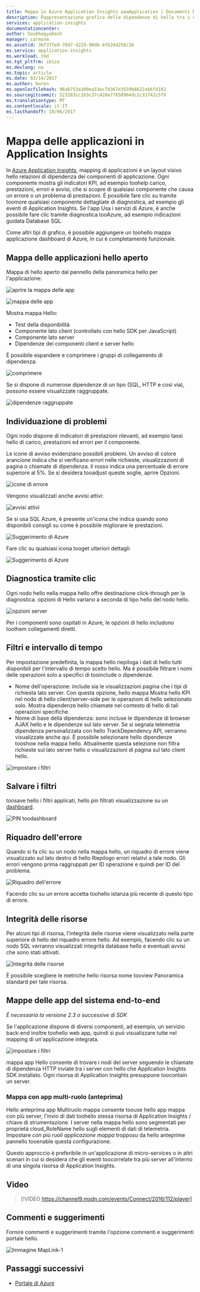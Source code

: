 ```yaml
---
title: Mappa in Azure Application Insights aaaApplication | Documenti Microsoft
description: Rappresentazione grafica delle dipendenze di hello tra i componenti dell'app, etichettata con avvisi e gli indicatori KPI.
services: application-insights
documentationcenter: 
author: SoubhagyaDash
manager: carmonm
ms.assetid: 3bf37fe9-70d7-4229-98d6-4f624d256c36
ms.service: application-insights
ms.workload: tbd
ms.tgt_pltfrm: ibiza
ms.devlang: na
ms.topic: article
ms.date: 03/14/2017
ms.author: bwren
ms.openlocfilehash: 96ab753a100ea53ec7d367e3559b6622ab6fd182
ms.sourcegitcommit: 523283cc1b3c37c428e77850964dc1c33742c5f0
ms.translationtype: MT
ms.contentlocale: it-IT
ms.lasthandoff: 10/06/2017
---
```

# <a name="application-map-in-application-insights"></a>Mappa delle applicazioni in Application Insights
In [Azure Application Insights](app-insights-overview.md), mapping di applicazioni è un layout visivo hello relazioni di dipendenza dei componenti di applicazione. Ogni componente mostra gli indicatori KPI, ad esempio toohelp carico, prestazioni, errori e avvisi, che si scopre di qualsiasi componente che causa un errore o un problema di prestazioni. È possibile fare clic su tramite toomore qualsiasi componente dettagliate di diagnostica, ad esempio gli eventi di Application Insights. Se l'app Usa i servizi di Azure, è anche possibile fare clic tramite diagnostica tooAzure, ad esempio indicazioni guidata Database SQL.

Come altri tipi di grafico, è possibile aggiungere un toohello mappa applicazione dashboard di Azure, in cui è completamente funzionale. 

## <a name="open-hello-application-map"></a>Mappa delle applicazioni hello aperto
Mappa di hello aperto dal pannello della panoramica hello per l'applicazione:

![aprire la mappa delle app](./media/app-insights-app-map/01.png)

![mappa delle app](./media/app-insights-app-map/02.png)

Mostra mappa Hello:

* Test della disponibilità
* Componente lato client (controllato con hello SDK per JavaScript)
* Componente lato server
* Dipendenze dei componenti client e server hello

È possibile espandere e comprimere i gruppi di collegamento di dipendenza:

![comprimere](./media/app-insights-app-map/03.png)

Se si dispone di numerose dipendenze di un tipo (SQL, HTTP e così via), possono essere visualizzate raggruppate. 

![dipendenze raggruppate](./media/app-insights-app-map/03-2.png)

## <a name="spot-problems"></a>Individuazione di problemi
Ogni nodo dispone di indicatori di prestazioni rilevanti, ad esempio tassi hello di carico, prestazioni ed errori per il componente. 

Le icone di avviso evidenziano possibili problemi. Un avviso di colore arancione indica che si verificano errori nelle richieste, visualizzazioni di pagina o chiamate di dipendenza. Il rosso indica una percentuale di errore superiore al 5%. Se si desidera tooadjust queste soglie, aprire Opzioni.

![icone di errore](./media/app-insights-app-map/04.png)

Vengono visualizzati anche avvisi attivi: 

![avvisi attivi](./media/app-insights-app-map/05.png)

Se si usa SQL Azure, è presente un'icona che indica quando sono disponibili consigli su come è possibile migliorare le prestazioni. 

![Suggerimento di Azure](./media/app-insights-app-map/06.png)

Fare clic su qualsiasi icona tooget ulteriori dettagli:

![Suggerimento di Azure](./media/app-insights-app-map/07.png)

## <a name="diagnostic-click-through"></a>Diagnostica tramite clic
Ogni nodo hello nella mappa hello offre destinazione click-through per la diagnostica. opzioni di Hello variano a seconda di tipo hello del nodo hello.

![opzioni server](./media/app-insights-app-map/09.png)

Per i componenti sono ospitati in Azure, le opzioni di hello includono toothem collegamenti diretti.

## <a name="filters-and-time-range"></a>Filtri e intervallo di tempo
Per impostazione predefinita, la mappa hello riepiloga i dati di hello tutti disponibili per l'intervallo di tempo scelto hello. Ma è possibile filtrare i nomi delle operazioni solo a specifici di tooinclude o dipendenze.

* Nome dell'operazione: include sia le visualizzazioni pagina che i tipi di richiesta lato server. Con questa opzione, hello mappa Mostra hello KPI nel nodo di hello client/server-side per le operazioni di hello selezionato solo. Mostra dipendenze hello chiamate nel contesto di hello di tali operazioni specifiche.
* Nome di base della dipendenza: sono incluse le dipendenze di browser AJAX hello e le dipendenze sul lato server. Se si segnala telemetria dipendenza personalizzata con hello TrackDependency API, verranno visualizzate anche qui. È possibile selezionare hello dipendenze tooshow nella mappa hello. Attualmente questa selezione non filtra richieste sul lato server hello o visualizzazioni di pagina sul lato client hello.

![impostare i filtri](./media/app-insights-app-map/11.png)

## <a name="save-filters"></a>Salvare i filtri
toosave hello i filtri applicati, hello pin filtrati visualizzazione su un [dashboard](app-insights-dashboards.md).

![PIN toodashboard](./media/app-insights-app-map/12.png)

## <a name="error-pane"></a>Riquadro dell'errore
Quando si fa clic su un nodo nella mappa hello, un riquadro di errore viene visualizzato sul lato destro di hello Riepilogo errori relativi a tale nodo. Gli errori vengono prima raggruppati per ID operazione e quindi per ID del problema.

![Riquadro dell'errore](./media/app-insights-app-map/error-pane.png)

Facendo clic su un errore accetta toohello istanza più recente di questo tipo di errore.

## <a name="resource-health"></a>Integrità delle risorse
Per alcuni tipi di risorsa, l'integrità delle risorse viene visualizzato nella parte superiore di hello del riquadro errore hello. Ad esempio, facendo clic su un nodo SQL verranno visualizzati integrità database hello e eventuali avvisi che sono stati attivati.

![Integrità delle risorse](./media/app-insights-app-map/resource-health.png)

È possibile scegliere le metriche hello risorsa nome tooview Panoramica standard per tale risorsa.

## <a name="end-to-end-system-app-maps"></a>Mappe delle app del sistema end-to-end

*È necessaria la versione 2.3 o successive di SDK*

Se l'applicazione dispone di diversi componenti, ad esempio, un servizio back-end inoltre toohello web app, quindi si può visualizzare tutte nel mapping di un'applicazione integrata.

![impostare i filtri](./media/app-insights-app-map/multi-component-app-map.png)

mappa app Hello consente di trovare i nodi del server seguendo le chiamate di dipendenza HTTP inviate tra i server con hello che Application Insights SDK installato. Ogni risorsa di Application Insights presuppone toocontain un server.

### <a name="multi-role-app-map-preview"></a>Mappa con app multi-ruolo (anteprima)

Hello anteprima app Multiruolo mappa consente toouse hello app mappa con più server, l'invio di dati toohello stessa risorsa di Application Insights / chiave di strumentazione. I server nella mappa hello sono segmentati per proprietà cloud_RoleName hello sugli elementi di dati di telemetria. Impostare *con più ruoli applicazione mappa* troppo*su* da hello anteprime pannello tooenable questa configurazione.

Questo approccio è preferibile in un'applicazione di micro-services o in altri scenari in cui si desidera che gli eventi toocorrelate tra più server all'interno di una singola risorsa di Application Insights.

## <a name="video"></a>Video

> [!VIDEO https://channel9.msdn.com/events/Connect/2016/112/player] 

## <a name="feedback"></a>Commenti e suggerimenti
Fornire commenti e suggerimenti tramite l'opzione commenti e suggerimenti portale hello.

![Immagine MapLink-1](./media/app-insights-app-map/13.png)


## <a name="next-steps"></a>Passaggi successivi

* [Portale di Azure](https://portal.azure.com)
